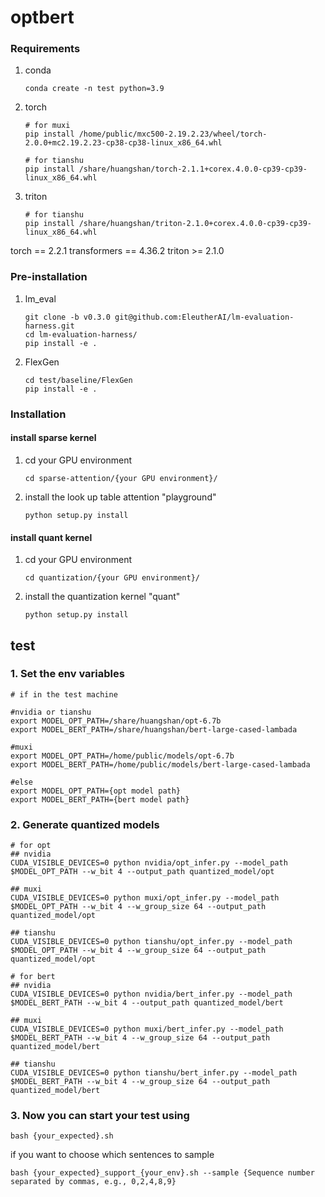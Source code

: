 # optbert

### Requirements
1. conda
    ```
    conda create -n test python=3.9
    ```
2. torch
    ```
    # for muxi
    pip install /home/public/mxc500-2.19.2.23/wheel/torch-2.0.0+mc2.19.2.23-cp38-cp38-linux_x86_64.whl 

    # for tianshu
    pip install /share/huangshan/torch-2.1.1+corex.4.0.0-cp39-cp39-linux_x86_64.whl 
    ```
3. triton
    ```
    # for tianshu
    pip install /share/huangshan/triton-2.1.0+corex.4.0.0-cp39-cp39-linux_x86_64.whl 
    ```
torch == 2.2.1
transformers == 4.36.2
triton >= 2.1.0
### Pre-installation
1. lm_eval
    ```
    git clone -b v0.3.0 git@github.com:EleutherAI/lm-evaluation-harness.git
    cd lm-evaluation-harness/
    pip install -e .
    ```
2. FlexGen
    ```
    cd test/baseline/FlexGen
    pip install -e .
    ```
### Installation
#### install sparse kernel
1.  cd your GPU environment
    ```
    cd sparse-attention/{your GPU environment}/
    ```
2.  install the look up table attention "playground"
    ```
    python setup.py install
    ```
#### install quant kernel
1.  cd your GPU environment
    ```
    cd quantization/{your GPU environment}/
    ```
2.  install the quantization kernel "quant"
    ```
    python setup.py install
    ```

## test
<!-- ### 1. First check `test` folder has 

    bert model: `bert_model/bert-large-cased-lambada`

    lut mask: `masks/` -->

### 1. Set the env variables
```
# if in the test machine

#nvidia or tianshu
export MODEL_OPT_PATH=/share/huangshan/opt-6.7b
export MODEL_BERT_PATH=/share/huangshan/bert-large-cased-lambada

#muxi
export MODEL_OPT_PATH=/home/public/models/opt-6.7b
export MODEL_BERT_PATH=/home/public/models/bert-large-cased-lambada

#else
export MODEL_OPT_PATH={opt model path}
export MODEL_BERT_PATH={bert model path}
```
### 2. Generate quantized models

```
# for opt
## nvidia
CUDA_VISIBLE_DEVICES=0 python nvidia/opt_infer.py --model_path $MODEL_OPT_PATH --w_bit 4 --output_path quantized_model/opt

## muxi
CUDA_VISIBLE_DEVICES=0 python muxi/opt_infer.py --model_path $MODEL_OPT_PATH --w_bit 4 --w_group_size 64 --output_path quantized_model/opt

## tianshu
CUDA_VISIBLE_DEVICES=0 python tianshu/opt_infer.py --model_path $MODEL_OPT_PATH --w_bit 4 --w_group_size 64 --output_path quantized_model/opt
```

```
# for bert
## nvidia
CUDA_VISIBLE_DEVICES=0 python nvidia/bert_infer.py --model_path $MODEL_BERT_PATH --w_bit 4 --output_path quantized_model/bert

## muxi
CUDA_VISIBLE_DEVICES=0 python muxi/bert_infer.py --model_path $MODEL_BERT_PATH --w_bit 4 --w_group_size 64 --output_path quantized_model/bert

## tianshu
CUDA_VISIBLE_DEVICES=0 python tianshu/bert_infer.py --model_path $MODEL_BERT_PATH --w_bit 4 --w_group_size 64 --output_path quantized_model/bert
```
### 3. Now you can start your test using 
```
bash {your_expected}.sh 
```
if you want to choose which sentences to sample
```
bash {your_expected}_support_{your_env}.sh --sample {Sequence number separated by commas, e.g., 0,2,4,8,9} 
```
